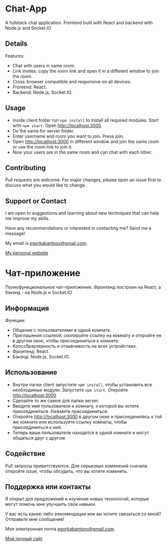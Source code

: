 # Chat-App
 A fullstack chat application. Frontend built with React and backend with Node.js and Socket.IO

## Details
Features:
* Chat with users in same room.
* Link invites: copy the room link and open it in a different window to join the room.
* Cross-browser compatible and responsive on all devices.
* Frontend: React.
* Backend: Node.js, Socket.IO.

## Usage
* Inside client folder run `npm install` to install all required modules. Start with `npm start`. Open [http://localhost:3000](http://localhost:3000)
* Do the same for server folder.
* Enter username and room you want to join. Press join.
* Open [http://localhost:3000](http://localhost:3000) in different window and join the same room or use the room link to join it.
* Now your users are in the same room and can chat with each other.

## Contributing
Pull requests are welcome. For major changes, please open an issue first to discuss what you would like to change.

## Support or Contact
I am open to suggestions and learning about new techniques that can help me improve my skills.

Have any recommendations or interested in contacting me? Send me a message! 

My email is egorkabantsov@gmail.com.

[My personal website](https://egorkabantsov.netlify.app/)


# Чат-приложение
 Полнофункциональное чат-приложение. Фронтенд построен на React, а бэкэнд - на Node.js и Socket.IO

## Информация
Функции:
* Общение с пользователями в одной комнате.
* Приглашения ссылкой: скопируйте ссылку на комнату и откройте ее в другом окне, чтобы присоединиться к комнате.
* Кроссбраузерность и отзывчивость на всех устройствах.
* Фронтенд: React.
* Бэкэнд: Node.js, Socket.IO.

## Использование
* Внутри папки client запустите `npm install`, чтобы установить все необходимые модули. Запустите `npm start`. Откройте [http://localhost:3000](http://localhost:3000)
* Сделайте то же самое для папки server.
* Введите имя пользователя и комнату, к которой вы хотите присоединиться. Нажмите присоединиться.
* Откройте [http://localhost:3000](http://localhost:3000) в другом окне и присоединитесь к той же комнате или используйте ссылку комнаты, чтобы присоединиться к ней.
* Теперь ваши пользователи находятся в одной комнате и могут общаться друг с другом.

## Содействие
Pull запросы приветствуются. Для серьезных изменений сначала откройте issue, чтобы обсудить, что вы хотите изменить.

## Поддержка или контакты
Я открыт для предложений и изучения новых технологий, которые могут помочь мне улучшить свои навыки.

У вас есть какие-либо рекомендации или вы хотите связаться со мной? Отправьте мне сообщение!

Моя электронная почта egorkabantsov@gmail.com.

[Мой личный сайт](https://egorkabantsov.netlify.app/ru)

